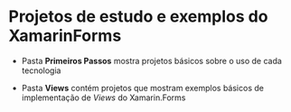 # Projetos de estudo e exemplos do XamarinForms

- Pasta **Primeiros Passos** mostra projetos básicos sobre o uso de cada tecnologia

- Pasta **Views** contém projetos que mostram exemplos básicos de implementação de *Views* do Xamarin.Forms
